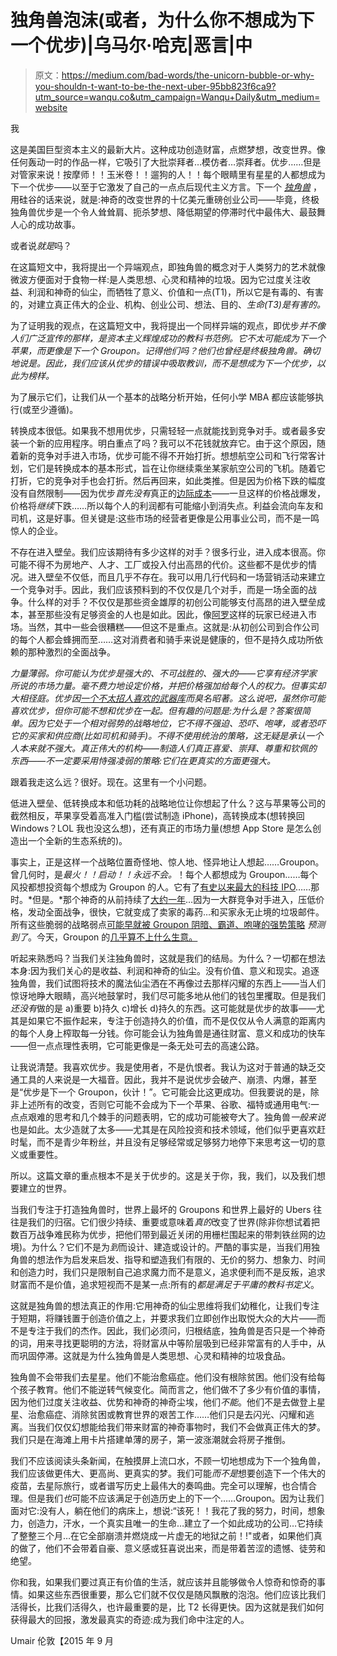 # 独角兽泡沫(或者，为什么你不想成为下一个优步)|乌马尔·哈克|恶言|中

> 原文：<https://medium.com/bad-words/the-unicorn-bubble-or-why-you-shouldn-t-want-to-be-the-next-uber-95bb823f6ca9?utm_source=wanqu.co&utm_campaign=Wanqu+Daily&utm_medium=website>

我

这是美国巨型资本主义的最新大片。这种成功创造财富，点燃梦想，改变世界。像任何轰动一时的作品一样，它吸引了大批崇拜者…模仿者…崇拜者。优步……但是对管家来说！按摩师！！玉米卷！！遛狗的人！！每个眼睛里有星星的人都想成为下一个优步——以至于它激发了自己的一点点后现代主义方言。下一个 [*独角兽*](https://www.google.co.uk/search?client=safari&rls=en&q=tech+unicorn&ie=UTF-8&oe=UTF-8&gfe_rd=cr&ei=zBX9VaPSH5Lj8weIqZiIDg) ，用硅谷的话来说，就是:神奇的改变世界的十亿美元重磅创业公司——毕竟，终极独角兽优步是一个令人耸耸肩、扼杀梦想、降低期望的停滞时代中最伟大、最鼓舞人心的成功故事。

或者说*就是*吗？

在这篇短文中，我将提出一个异端观点，即独角兽的概念对于人类努力的艺术就像微波方便面对于食物一样:是人类思想、心灵和精神的垃圾。因为它过度关注收益、利润和神奇的仙尘，而牺牲了意义、价值和一点(T1)，所以它是有毒的、有害的，对建立真正伟大的企业、机构、创业公司、想法、目的、*生命(T3)是有害的。*

为了证明我的观点，在这篇短文中，我将提出一个同样异端的观点，即优步*并不像人们广泛宣传的那样，是资本主义辉煌成功的教科书范例。它不太可能成为下一个苹果，而更像是下一个 Groupon。记得他们吗？他们也曾经是终极独角兽。*确切地说是*。因此，我们应该从优步的错误中吸取教训，而不是想成为下一个优步，以此为榜样。*

为了展示它们，让我们从一个基本的战略分析开始，任何小学 MBA 都应该能够执行(或至少遵循)。

转换成本很低。如果我不想用优步，只需轻轻一点就能找到竞争对手。或者最多安装一个新的应用程序。明白重点了吗？我可以不花钱就放弃它。由于这个原因，随着新的竞争对手进入市场，优步可能不得不开始打折。想想航空公司和飞行常客计划，它们是转换成本的基本形式，旨在让你继续乘坐某家航空公司的飞机。随着它打折，它的竞争对手也会打折。然后再回来，如此类推。但是因为价格下跌的幅度没有自然限制——因为优步*首先没有*真正的[边际成本](http://www.investopedia.com/exam-guide/cfa-level-1/microeconomics/perfectly-competitive-markets.asp)——一旦这样的价格战爆发，价格将*继续*下跌……所以每个人的利润都有可能缩小到消失点。利益会流向车友和司机，这是好事。但关键是:这些市场的经营者更像是公用事业公司，而不是一鸣惊人的企业。

不存在进入壁垒。我们应该期待有多少这样的对手？很多行业，进入成本很高。你可能不得不为房地产、人才、工厂或投入付出高昂的代价。这些都不是优步的情况。进入壁垒不仅低，而且几乎不存在。我可以用几行代码和一场营销活动来建立一个竞争对手。因此，我们应该预料到的不仅仅是几个对手，而是一场全面的战争。什么样的对手？不仅仅是那些资金雄厚的初创公司能够支付高昂的进入壁垒成本，甚至那些没有足够资金的人也是如此。因此，像[阿罗](http://www.wired.com/2015/08/arrow-ny-taxis-app/)这样的玩家已经进入市场。当然，其中一些会很糟糕——但这不是重点。这就是:从初创公司到合作公司的每个人都会蜂拥而至……这对消费者和骑手来说是健康的，但不是持久成功所依赖的那种激烈的全面战争。

*力量薄弱。你可能认为优步是强大的、不可战胜的、强大的——它享有经济学家所说的市场力量。毫不费力地设定价格，并把价格强加给每个人的权力。但事实却大相径庭。优步因[一个不太招人喜欢的武器库](http://www.cio.com/article/2852553/consumer-technology/five-good-reasons-to-delete-the-uber-app-right-now.html)而臭名昭著。这么说吧，虽然你可能喜欢优步，但你可能不想和优步在一起。但有趣的问题是:*为什么是*？答案很简单。*因为*它处于一个相对弱势的战略地位，它不得不强迫、恐吓、咆哮，或者恐吓它的买家和供应商(比如司机和骑手)。不得不使用统治的策略，这无疑是承认一个人本来就不强大。真正伟大的机构——制造人们真正喜爱、崇拜、尊重和钦佩的东西——不一定要采用恃强凌弱的策略:它们在更真实的方面更强大。*

跟着我走这么远？很好。现在。这里有一个小问题。

低进入壁垒、低转换成本和低功耗的战略地位让你想起了什么？这与苹果等公司的截然相反，苹果享受着高准入门槛(尝试制造 iPhone)，高转换成本(想转换回 Windows？LOL 我也没这么想)，还有真正的市场力量(想想 App Store 是怎么创造出一个全新的生态系统的)。

事实上，正是这样一个战略位置奇怪地、惊人地、怪异地让人想起……Groupon。曾几何时，是*最火！！启动！！永远不会。*！每个人都想成为 Groupon……每个风投都想投资每个想成为 Groupon 的人。它有了[有史以来最大的科技 IPO](http://www.reuters.com/article/2011/11/04/us-groupon-idUSTRE7A352020111104)……那时。*但是。*那个神奇的从前持续了[大约一年](http://www.businessinsider.com/lessons-from-groupons-business-model-2013-3?IR=T)…因为一大群竞争对手进入，压低价格，发动全面战争，很快，它就变成了卖家的毒药…和买家永无止境的垃圾邮件。所有这些脆弱的战略弱点[可能早就被 Groupon 阴暗、霸道、咆哮的强势策略](http://techcrunch.com/2011/06/16/groupon-sales-merchants-freaking-out/) *预测到了*。今天，Groupon 的[几乎算不上什么生意。](http://www.forbes.com/sites/joanlappin/2013/11/11/two-years-after-its-busted-ipo-groupon-still-cant-turn-a-profit/)

听起来熟悉吗？当我们关注独角兽时，这就是我们的结局。为什么？一切都在想法本身:因为我们关心的是收益、利润和神奇的仙尘。没有价值、意义和现实。追逐独角兽，我们试图将技术的魔法仙尘洒在不再像过去那样闪耀的东西上——当人们惊讶地睁大眼睛，高兴地鼓掌时，我们尽可能多地从他们的钱包里攫取。但是我们*还没有*做的是 a)重要 b)持久 c)增长 d)持久的东西。这可能就是优步的故事——尤其是如果它不振作起来，专注于创造持久的价值，而不是仅仅从令人满意的距离内的每个人身上榨取每一分钱。你可能会认为独角兽是通往财富、意义和成功的快车——但一点点理性表明，它可能更像是一条无处可去的高速公路。

让我说清楚。我喜欢优步。我是使用者，不是仇恨者。我认为这对于普通的缺乏交通工具的人来说是一大福音。因此，我并不是说优步会破产、崩溃、内爆，甚至是“优步是下一个 Groupon，伙计！”。它可能会比这更成功。但我要说的是，除非上述所有的改变，否则它可能不会成为下一个苹果、谷歌、福特或通用电气:一点点艰难的思考和几个棘手的问题表明，它的成功可能被夸大了。独角兽*一般来说*也是如此。太少造就了太多——尤其是在风险投资和技术领域，他们似乎更喜欢赶时髦，而不是青少年粉丝，并且没有足够经常或足够努力地停下来思考这一切的意义或重要性。

所以。这篇文章的重点根本不是关于优步的。这是关于你，我，我们，以及我们想要建立的世界。

当我们专注于打造独角兽时，世界上最坏的 Groupons 和世界上最好的 Ubers 往往是我们的归宿。它们很少持续、重要或意味着*真的*改变了世界(除非你想试着把数百万战争难民称为优步，把他们带到最近关闭的用栅栏围起来的带刺铁丝网的边境)。为什么？它们不是为*到*而设计、建造或设计的。严酷的事实是，当我们用独角兽的想法作为启发来启发、指导和塑造我们有限的、无价的努力、想象力、时间和创造力时，我们只是限制自己追求魔力而不是意义，追求便利而不是反叛，追求财富而不是价值，追求短视而不是某一点:所有的*都是满足于平庸的教科书定义*。

这就是独角兽的想法真正的作用:它用神奇的仙尘思维将我们幼稚化，让我们专注于短期，将赚钱置于创造价值之上，并要求我们立即创作出取悦大众的大片——而不是专注于我们的杰作。因此，我们必须问，归根结底，独角兽是否只是一个神奇的词，用来寻找更聪明的方法，将财富从中等阶层吸到已经非常富有的人手中，从而巩固停滞。这就是为什么独角兽是人类思想、心灵和精神的垃圾食品。

独角兽不会带我们去星星。他们不能治愈癌症。他们没有根除贫困。他们没有给每个孩子教育。他们不能逆转气候变化。简而言之，他们做不了多少有价值的事情，因为他们过度关注收益、优势和神奇的神奇尘埃，他们*不能*。他们不是去做登上星星、治愈癌症、消除贫困或教育世界的艰苦工作……他们只是去闪光、闪耀和逃离。当我们仅仅幻想能给我们带来财富的神奇事物时，我们不会做真正伟大的梦。我们只是在海滩上用卡片搭建单薄的房子，第一波涨潮就会将房子推倒。

我们不应该阅读头条新闻，在触摸屏上流口水，不顾一切地想成为下一个独角兽，我们应该做更伟大、更高尚、更真实的梦。我们可能*而不是*想要创造下一个伟大的疫苗，去星际旅行，或者谱写历史上最伟大的奏鸣曲。完全可以理解，也合情合理。但是我们*也*可能不应该满足于创造历史上的下一个……Groupon。因为让我们面对它:没有人，躺在他们的病床上，想说:“该死！！我花了我的努力，时间，想象力，创造力，汗水，一个真实且唯一的生命…建立了一个如此成功的公司…它持续了整整三个月…在它全部崩溃并燃烧成一片虚无的地狱之前！!"或者，如果他们真的做了，他们不会带着自豪、意义感或狂喜说出来，而是带着苦涩的遗憾、徒劳和绝望。

你和我，如果我们要过真正有价值的生活，就应该并且能够做令人惊奇和惊奇的事情。如果这些东西很重要，那么它们就不仅仅是随风飘散的泡泡。他们应该比我们活得长，比我们活得久，也许最重要的是，比 T2 长得更快。因为这就是我们如何获得最大的回报，激发最真实的奇迹:成为我们命中注定的人。



Umair
伦敦【2015 年 9 月

